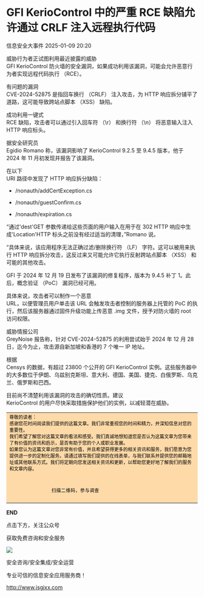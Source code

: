 #  GFI KerioControl 中的严重 RCE 缺陷允许通过 CRLF 注入远程执行代码   
 信息安全大事件   2025-01-09 20:20  
  
威胁行为者正试图利用最近披露的威胁   
GFI KerioControl 防火墙的安全漏洞，如果成功利用该漏洞，可能会允许恶意行为者实现远程代码执行 （RCE）。  
  
有问题的漏洞   
CVE-2024-52875 是指回车换行 （CRLF） 注入攻击，为 HTTP 响应拆分铺平了道路，这可能导致跨站点脚本 （XSS） 缺陷。  
  
成功利用一键式   
RCE 缺陷，攻击者可以通过引入回车符 （\r） 和换行符 （\n） 将恶意输入注入 HTTP 响应标头。  
  
据安全研究员   
Egidio Romano 称，该漏洞影响了 KerioControl 9.2.5 至 9.4.5 版本，他于 2024 年 11 月初发现并报告了该漏洞。  
  
在以下   
URI 路径中发现了 HTTP 响应拆分缺陷：  
- /nonauth/addCertException.cs  
  
- /nonauth/guestConfirm.cs  
  
- /nonauth/expiration.cs  
  
“通过'dest'GET 参数传递给这些页面的用户输入在用于在 302 HTTP 响应中生成'Location'HTTP 标头之前没有经过适当的清理，”Romano 说。  
  
“具体来说，该应用程序无法正确过滤/删除换行符 （LF） 字符。这可以被用来执行 HTTP 响应拆分攻击，这反过来又可能允许它执行反射跨站点脚本 （XSS） 和可能的其他攻击。  
  
GFI 于 2024 年 12 月 19 日发布了该漏洞的修复程序，版本为 9.4.5 补丁 1。此后，概念验证 （PoC） 漏洞已经可用。  
  
具体来说，攻击者可以制作一个恶意   
URL，以便管理员用户单击该 URL 会触发攻击者控制的服务器上托管的 PoC 的执行，然后该服务器通过固件升级功能上传恶意 .img 文件，授予对防火墙的 root 访问权限。  
  
威胁情报公司   
GreyNoise 报告称，针对 CVE-2024-52875 的利用尝试始于 2024 年 12 月 28 日，迄今为止，攻击源自新加坡和香港的 7 个唯一 IP 地址。  
  
根据   
Censys 的数据，有超过 23800 个公开的 GFI KerioControl 实例。这些服务器中的大多数位于伊朗、乌兹别克斯坦、意大利、德国、美国、捷克、白俄罗斯、乌克兰、俄罗斯和巴西。  
  
目前尚不清楚利用该漏洞的攻击的确切性质。建议   
KerioControl 的用户尽快采取措施保护他们的实例，以减轻潜在威胁。  
  
<table><tbody style="-webkit-tap-highlight-color: transparent;outline: 0px;visibility: visible;"><tr class="ue-table-interlace-color-single js_darkmode__0" data-style="-webkit-tap-highlight-color: transparent; outline: 0px; background-color: rgb(28, 28, 28); visibility: visible; color: rgb(205, 205, 205) !important;" style="-webkit-tap-highlight-color: transparent;outline: 0px;background-color: rgb(28, 28, 28);visibility: visible;color: rgb(205, 205, 205) !important;"><td width="557" valign="top" data-style="-webkit-tap-highlight-color: transparent; outline: 0px; word-break: break-all; hyphens: auto; border-color: rgb(76, 76, 76); background-color: rgb(255, 218, 169); visibility: visible; color: rgb(25, 25, 25) !important;" class="js_darkmode__1" style="-webkit-tap-highlight-color: transparent;outline: 0px;word-break: break-all;hyphens: auto;border-color: rgb(76, 76, 76);background-color: rgb(255, 218, 169);visibility: visible;color: rgb(25, 25, 25) !important;"><section style="-webkit-tap-highlight-color: transparent;outline: 0px;line-height: normal;visibility: visible;"><span style="-webkit-tap-highlight-color: transparent;outline: 0px;font-size: 12px;visibility: visible;color: rgb(0, 0, 0);">尊敬的读者：<br style="-webkit-tap-highlight-color: transparent;outline: 0px;visibility: visible;"/>感谢您花时间阅读我们提供的这篇文章。我们非常重视您的时间和精力，并深知信息对您的重要性。<br style="-webkit-tap-highlight-color: transparent;outline: 0px;visibility: visible;"/>我们希望了解您对这篇文章的看法和感受。我们真诚地想知道您是否认为这篇文章为您带来了有价值的资讯和启示，是否有助于您的个人或职业发展。<br style="-webkit-tap-highlight-color: transparent;outline: 0px;visibility: visible;"/>如果您认为这篇文章对您非常有价值，并且希望获得更多的相关资讯和服务，我们愿意为您提供进一步的定制化服务。请通过填写我们提供的在线表单，与我们联系并提供您的邮箱地址或其他联系方式。我们将定期向您发送相关资讯和更新，以帮助您更好地了解我们的服务和文章内容。</span></section><section style="-webkit-tap-highlight-color: transparent;outline: 0px;line-height: normal;visibility: visible;"><br style="-webkit-tap-highlight-color: transparent;outline: 0px;visibility: visible;"/></section><section style="-webkit-tap-highlight-color: transparent;outline: 0px;line-height: normal;text-indent: 0em;visibility: visible;"><span style="-webkit-tap-highlight-color: transparent;outline: 0px;color: rgb(0, 0, 0);">                   </span><img class="rich_pages wxw-img" data-backh="106" data-backw="106" data-cropselx1="0" data-cropselx2="119" data-cropsely1="0" data-cropsely2="119" data-galleryid="" data-imgfileid="100006525" data-ratio="1" data-s="300,640" data-src="https://mmbiz.qpic.cn/sz_mmbiz_png/JqliagemfTA5N8G6ZVujodYTTD7NSaxFG5suXlkibicfoGRzCk6vHhCUBx7ST8b4AxdsFVNNAH4ltePBWX4AxKY0A/640?wx_fmt=other&amp;wxfrom=5&amp;wx_lazy=1&amp;wx_co=1&amp;tp=webp" data-type="png" data-w="1000" style="-webkit-tap-highlight-color: transparent;outline: 0px;font-family: 宋体;font-size: 14px;letter-spacing: 0.578px;text-align: center;visibility: visible !important;width: 119px !important;"/></section><section style="-webkit-tap-highlight-color: transparent;outline: 0px;line-height: normal;text-indent: 0em;"><span style="-webkit-tap-highlight-color: transparent;outline: 0px;font-family: 宋体;font-size: 12px;letter-spacing: 0.578px;text-align: center;color: rgb(0, 0, 0);">                               扫描二维码，参与调查</span></section><section style="-webkit-tap-highlight-color: transparent;outline: 0px;line-height: normal;"><br style="-webkit-tap-highlight-color: transparent;outline: 0px;letter-spacing: 0.544px;"/></section></td></tr></tbody></table>  
  
  
**END**  
  
  
  
点击下方，关注公众号  
  
获取免费咨询和安全服务  
  
![](https://mmbiz.qpic.cn/mmbiz_png/JqliagemfTA5OxIlGh6IbpxrTJHkcY5DZ4O80nevX4Ev7IHvjZfPZDDMxibSVWk4IdYfaYpuhBgz2iaWS5tzXZLJw/640?wx_fmt=other&wxfrom=5&wx_lazy=1&wx_co=1&tp=webp "")  
  
  
  
  
安全咨询/安全集成/安全运营  
  
专业可信的信息安全应用服务商！  
  
http://www.jsgjxx.com  
  
  
